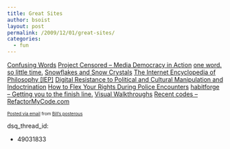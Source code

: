 ```yaml
---
title: Great Sites
author: bsoist
layout: post
permalink: /2009/12/01/great-sites/
categories:
  - fun
---
```

[Confusing Words][1]
[Project Censored &#8211; Media Democracy in Action][2]
[one word. so little time.][3]
[Snowflakes and Snow Crystals][4]
[The Internet Encyclopedia of Philosophy [IEP]][5]
[Digital Resistance to Political and Cultural Manipulation and Indoctrination][6]
[How to Flex Your Rights During Police Encounters][7]
[habitforge &#8211; Getting you to the finish line.][8]
[Visual Walkthroughs][9]
[Recent codes &#8211; RefactorMyCode.com][10]
<p style="font-size: 10px;">
  <a href="http://posterous.com">Posted via email</a> from <a href="http://bsoist.posterous.com/great-sites">Bill&#8217;s posterous</a>
</p>

 [1]: http://www.confusingwords.com/index.php
 [2]: http://www.projectcensored.org/
 [3]: http://oneword.com/
 [4]: http://www.its.caltech.edu/~atomic/snowcrystals/
 [5]: http://www.iep.utm.edu/
 [6]: http://www.newevolution.org/gallery.php?piece=menu
 [7]: http://www.flexyourrights.org/
 [8]: http://habitforge.com/
 [9]: http://www.visualwalkthroughs.com/index.html
 [10]: http://refactormycode.com/
dsq_thread_id:
  - 49031833
